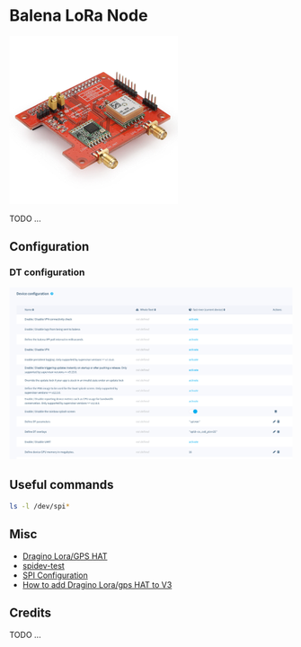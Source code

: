 # Balena LoRa Node

![Dragino LoRa/GPS HAT](./images/lora_gps_hat.png)

TODO ...

## Configuration

### DT configuration

![DT paramters](./images/device-config.png)

## Useful commands

```sh
ls -l /dev/spi*
```

## Misc

* [Dragino Lora/GPS HAT](https://wiki.dragino.com/index.php?title=Lora/GPS_HAT)
* [spidev-test](https://github.com/rm-hull/spidev-test)
* [SPI Configuration](https://github.com/mayeranalytics/pySX127x/issues/21#issuecomment-444596565)
* [How to add Dragino Lora/gps HAT to V3](https://www.thethingsnetwork.org/forum/t/how-to-add-dragino-lora-gps-hat-to-v3/48120)

## Credits

TODO ...

